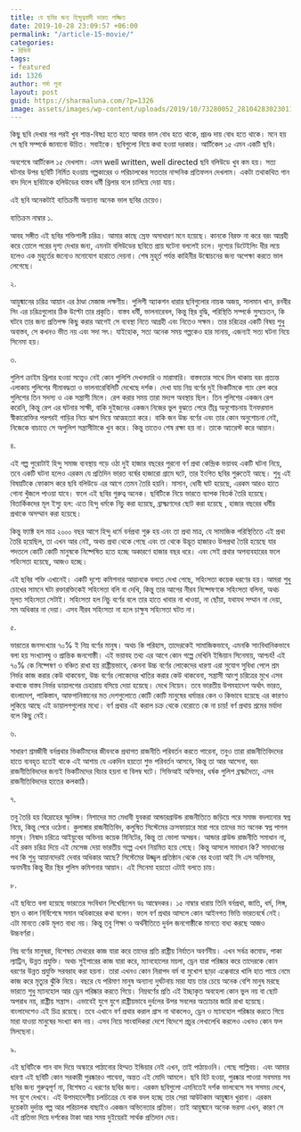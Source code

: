 ```yaml
---
title: যে ছবির জন্য হিন্দুত্ববাদী ভারত লজ্জিত
date: 2019-10-28 23:09:57 +06:00
permalink: "/article-15-movie/"
categories:
- রিভিউ
tags:
- featured
id: 1326
author: শর্মা লুনা
layout: post
guid: https://sharmaluna.com/?p=1326
image: assets/images/wp-content/uploads/2019/10/73280052_2810428302301151_8135352229734383616_n.jpg
---
```


কিছু ছবি দেখার পর পরই খুব শান্ত-বিষণ্ণ হতে হতে আবার ভাল বোধ হতে থাকে, প্রচণ্ড দায় বোধ হতে থাকে। মনে হয় সে ছবি সম্পর্কে জানানো উচিত। সবাইকে। ছবিগুলো নিয়ে কথা হওয়া দরকার। আর্টিকেল ১৫ এমন একটি ছবি।

অবশেষে আর্টিকেল ১৫ দেখলাম। এমন well written, well directed ছবি বলিউডে খুব কম হয়। সত্য ঘটনার উপর ছবিটি নির্মিত হওয়ায় গল্পকারের ও পরিচালকের সততার নান্দনিক প্রতিফলন দেখলাম। একটা তথাকথিত গান বাদ দিলে ছবিটাকে হলিউডের বাস্তব ধর্মী থ্রিলার বলে চালিয়ে দেয়া যায়।

এই ছবি অনেকটাই ব্যতিক্রমী অন্যান্য অনেক ভাল ছবির চেয়েও।

ব্যতিক্রম নাম্বার ১.

আবহ সঙ্গীত এই ছবির শক্তিশালী চরিত্র। আমার কাছে স্রেফ অসাধারণ মনে হয়েছে। কানকে বিরক্ত না করে বরং আগ্রহী করে তোলে পরের দৃশ্য দেখার জন্য, এমনটা বলিউডের ছবিতে প্রায় ঘটেনা বললেই চলে। দৃশ্যের ডিটেইলিং ধীর লয়ে হলেও এক মুহূর্তের জন্যেও মনোযোগ হারাতে দেয়না। শেষ মুহূর্ত পর্যন্ত কাহিনীর উন্মোচনের জন্য অপেক্ষা করতে ভাল লেগেছে।

২.

আয়ুষ্মানের চরিত্র আয়ান এর ঠাণ্ডা মেজাজ লক্ষণীয়। পুলিশী অ্যাকশন ধারার ছবিগুলোর নায়ক অজয়, সালমান খান, রনবীর সিং এর চরিত্রগুলোর ঠিক উল্টো তার প্রকৃতি। বাস্তব ধর্মী, ভালনারেবল, কিন্তু স্থির বুদ্ধি, পরিস্থিতি সম্পর্কে সুসচেতন, কি ঘটবে তার জন্য প্রতিপক্ষ কিছু করার আগেই সে ব্যবস্থা নিতে আগ্রহী এবং নিতেও সক্ষম। তার চরিত্রের একটি বিষয় শুধু অবাস্তব, সে কখনও ভীত নয় এবং সদা সৎ। যাইহোক, সত্য অনেক সময় গল্পকেও হার মানায়, এজন্যই সত্য ঘটনা নিয়ে সিনেমা হয়।

৩.

পুলিশ ক্রাইম থ্রিলার হওয়া সত্ত্বেও নেই কোন পুলিশি দেখনদারি ও মারামারি। বাস্তবতার সাথে মিল থাকায় বরং প্রত্যন্ত এলাকায় পুলিশের সীমাবদ্ধতা ও ভালনারেবিলিটি দেখেছে দর্শক। দেখা যায় নিম্ন বর্ণের দুই ভিকটিমকে গ্যাং রেপ করে পুলিশের তিন সদস্য ও এক সন্ত্রাসী মিলে। রেপ করার সময় তারা মদ্যপ অবস্থায় ছিল। তিন পুলিশের একজন রেপ করেনি, কিন্তু রেপ এর ঘটনার সাক্ষী, বাকি দুইজনের একজন নিজের ভুল বুঝতে পেরে তীব্র অনুশোচনায় ইনফরমাল স্বীকারোক্তির পরপরই গাড়ির নিচে ঝাপ দিয়ে আত্মহত্যা করে। বাকি জন উচ্চ বর্ণের এবং তার কোন অনুশোচনা নেই, নিজেকে বাচাতে সে অপুলিশ সন্ত্রাসীটাকে খুন করে। কিন্তু তাতেও শেষ রক্ষা হয় না। তাকে আ্যরেস্ট করে আয়ান।

৪.

এই গল্প পুরোটাই হিন্দু সমাজ ব্যবস্থায় গড়ে ওঠা দুই হাজার বছরের পুরনো বর্ণ প্রথা কেন্দ্রিক ভয়াবহ একটি ঘটনা নিয়ে, তবে একটি ঘটনা হলেও এরকম যে প্রতিদিন ভারত বর্ষের হাজারো গ্রামে ঘটে, তার ইংগিত ছবির শুরুতেই আছে। শুধু এই বিষয়টিকে ফোকাস করে ছবি বলিউডে এর আগে তেমন তৈরি হয়নি। মাসান, ধোবী ঘাট হয়েছে, এরকম আরও হাতে গোনা খুঁজলে পাওয়া যাবে। ফলে এই ছবির গুরুত্ব অনেক। ছবিটিকে নিয়ে ভারতে ব্যাপক বিতর্ক তৈরি হয়েছে। বিতার্কিকদের মূল ইস্যু হল: এতে হিন্দু ধর্মকে নিচু করা হয়েছে, ব্রাক্ষ্মণদের ছোট করা হয়েছে , হাজার বছরের ধর্মীয় প্রথাকে অসম্মান করা হয়েছে।

কিন্তু ফ্যাক্ট হল মাত্র ২০০০ বছর আগে হিন্দু ধর্মে বর্নপ্রথা শুরু হয় এবং তা প্রথা মাত্র, যে সামাজিক পরিস্থিতিতে এই প্রথা তৈরি হয়েছিল, তা এখন আর নেই, অথচ প্রথা থেকে গেছে এবং তা থেকে উদ্ভূত হাজারও উপপ্রথা তৈরি হয়েছে যার পদতলে কোটি কোটি মানুষকে নিষ্পেষিত হতে হচ্ছে অকারণে হাজার বছর ধরে। এবং সেই প্রথার অপব্যবহারের ফলে সহিংসতা হয়েছে, আজও হচ্ছে।

এই ছবির শক্তি এখানেই। একটি দৃশ্যে কমিশনার আয়ানকে বলতে দেখা গেছে, সহিংসতা কয়েক ধরণের হয়। আমরা শুধু চোখের সামনে ঘটা রক্তারক্তিকেই সহিংসতা বলি বা দেখি, কিন্তু তার আগের নীরব নিষ্পেষণকে সহিংসতা বলিনা, অথচ মূলত সহিংসতা সেটাই। সহিংসতা হল নিচু বর্ণের বলে তার হাতে খাবার না খাওয়া, না ছোঁয়া, যথাযথ সম্মান না দেয়া, সম অধিকার না দেয়া। এসব নীরব সহিংসতা না হলে চাক্ষুষ সহিংসতা ঘটত না।

৫.

ভারতের জনসংখ্যার ৭০% ই নিম্ন বর্ণের মানুষ। অথচ কি পরিহাস, তাদেরকেই সামাজিকভাবে, এমনকি সাংবিধানিকভাবে বলা হয় সংখ্যালঘু ও প্রান্তিক জনগোষ্ঠী। এই ভয়াবহ তথ্য এর আগে কোন গল্পে দেখিনি ইন্ডিয়ান সিনেমায়, আশ্চর্য! এই ৭০% কে নিষ্পেষণ ও বঞ্চিত রাখা হয় রাষ্ট্রীয়ভাবে, কেননা উচ্চ বর্ণের লোকেদের ধারণা এরা সুযোগ সুবিধা পেলে শ্রম নির্ভর কাজ করার কেউ থাকবেনা, উচ্চ বর্ণের লোকেদের খাতির করার কেউ থাকবেনা, সন্ত্রাসী আংশু চরিত্রের মুখে এসব কথাকে বাস্তব নির্ভর ডায়ালগের চেহারায় বসিয়ে দেয়া হয়েছে। দেখে নিয়েন। তবে ভারতীয় উপমহাদেশ অর্থাৎ ভারত, বাংলাদেশ, পাকিস্তান, আফগানিস্তানের মত দেশগুলোতে কোটি কোটি মানুষের ধর্মান্তর কেন ও কিভাবে হয়েছে এর কারণও লুকিয়ে আছে এই ডায়ালগগুলোর মধ্যে। বর্ণ প্রথার এই করাল চক্র থেকে বেরোতে কে না চায়! বর্ণ প্রথায় শ্রমের মর্যাদা বলে কিছু নেই।

৬.

সাধারণ শ্রমজীবী বর্নপ্রথার ভিকটিমদের জীবনকে প্রথাগত রাজনীতি পরিবর্তন করতে পারেনা, তবুও তারা রাজনীতিবিদদের হাতে ব্যবহৃত হতেই থাকে এই আশায় যে একদিন হয়তো শুভ পরিবর্তন আসবে, কিন্তু তা আর আসেনা, বরং রাজনীতিবিদদের জন্যই ভিকটিমদের বিচার হয়না বা বিলম্ব ঘটে। সিভিআই অফিসার, ধর্ষক পুলিশ ব্রক্ষ্মদৈত্য, এসব রাজনীতিবিদদের হাতের কলকাঠি।

৭.

তবু তৈরি হয় বিদ্রোহের স্ফুলিঙ্গ। নিশাদের মত মেধাবী যুবকরা আন্ডারগ্রাউন্ড রাজনীতিতে জড়িয়ে পরে সমাজ বদলানোর স্বপ্ন নিয়ে, কিন্তু পেরে ওঠেনা। কুলাঙ্গার রাজনীতিবিদ, কলুষিত সিস্টেমের ক্রসফায়ারে মারা পরে তাদের মত অনেক স্বপ্ন পাগল মানুষ। নিষাদ চরিত্রে আইয়ুবের অভিনয় কয়েক মিনিটের, কিন্তু তা ভোলা অসম্ভব। আন্ডার গ্রাউন্ড রাজনীতি সমাধান না, এই রকম চরিত্র দিয়ে এই মেসেজ দেয়া ভারতীয় গল্পে এখন নিয়মিত হয়ে গেছে। কিন্তু আসলে সমাধান কি? সমাধানের পথ কি শুধু আয়ানদেরই দেবার অধিকার আছে? সিস্টেমের উজ্জ্বল প্রতিষ্ঠান থেকে বের হওয়া আই সি এস অফিসার, অনমনীয় কিন্তু ধীর স্থির পুলিস কমিশনার আয়ান। এই সিনেমা হয়তো এটাই বলতে চায়।

৮.

এই ছবিতে বলা হয়েছে ভারতের সংবিধান লিখেছিলেন ডঃ আম্বেদকর। ১৫ নাম্বার ধারায় তিনি বর্নপ্রথা, জাতি, ধর্ম, লিঙ্গ, স্থান ও কাল নির্বিশেষে সমান অধিকারের কথা বলেন। ফলে বর্ণ প্রথার আসলে কোন আইনগত ভিত্তি ভারতবর্ষে নেই। এটা মানতে কেউ মূলত বাধ্য নয়। কিন্তু তবু শিক্ষা ও অর্থনীতিতে দুর্বল জনগোষ্ঠীকে মানতে বাধ্য করছে আজও উচ্চবর্ণরা।

নিম্ন বর্ণের মানুষরা, বিশেষত মেথরের কাজ যারা করে তাদের প্রতি রাষ্ট্রীয় নির্যাতন অবর্ণনীয়। এখন সর্বত্র কমোড, পাকা ল্যাট্রিন, উন্নত প্রযুক্তি। অথচ সুইপারের কাজ যারা করে, ম্যানহোলের ময়লা, ড্রেন যারা পরিষ্কার করে তাদেরকে কোন ধরণের উন্নত প্রযুক্তি সরবরাহ করা হয়না। তারা এখনও কোন নিরাপদ বর্ম বা মুখোশ ছাড়া এক্কেবারে খালি হাত পায়ে নেমে কাজ করে মৃত্যুর ঝুঁকি নিয়ে। বছরে যে পরিমাণ মানুষ অন্যান্য দুর্ঘটনায় মারা যায় তার চেয়ে অনেক বেশি মানুষ মরছে ভারতে শুধু ম্যানহোল আর ড্রেন পরিষ্কার করতে গিয়ে। নিম্নবর্ণের প্রতি এই ইচ্ছাকৃত অবহেলা কোন ভুল নয় বা ছোট অপরাধ নয়, রাষ্ট্রীয় সন্ত্রাস। এভাবেই যুগে যুগে রাষ্ট্রীয়ভাবে দুর্বলের উপর সবলের অত্যাচার জারি রাখা হয়েছে। বাংলাদেশেও এই চিত্র রয়েছে। তবে এখানে বর্ণ প্রথার করাল গ্রাস না থাকলেও, ড্রেন ও ম্যানহোল পরিষ্কার করতে গিয়ে মারা যাওয়া মানুষের সংখ্যা কম নয়। এসব নিয়ে সাংবাদিকরা দেশে বিদেশে প্রচুর লেখালেখি করলেও এখনও কোন ফল মিলছেনা।

৯.

এই ছবিটিকে গান বাদ দিয়ে অস্কারে পাঠানোর হিম্মত ইন্ডিয়ার নেই এখন, তাই পাঠায়ওনি। গেছে গাল্লিবয়। এবং আমার ধারণা এই ছবিটি কোন সরকারী পুরষ্কারও পাবেনা, অন্তত এই মোদি আমলে। ছবি হিট হওয়া, পুরষ্কার পাওয়া সবসময় সব ছবির জন্য গুরুত্বপূর্ণ না, বিশেষত এ ধরণের ছবির জন্য। এরকম ছবিগুলো এমনিতেই দর্শক ভালবেসে সব সসময় দেখে, সব যুগে দেখবে। এই উপমহাদেশীয় চলচিত্রের যে বাক বদল হচ্ছে তার সেরা আউটকাম আয়ুষ্মান খুরানা। এরকম দুয়েকটা দুর্দান্ত গল্প আর পরিচালক বাছাইও একজন অভিনেতার প্রতিভা। তাই আয়ুষ্মানে অনেক ভরসা এখন, কারণ সে এই প্রতিভা দিয়ে দর্শকের টাকা আর সময় দুইয়েরই সার্থক প্রতিদান দেয়।
